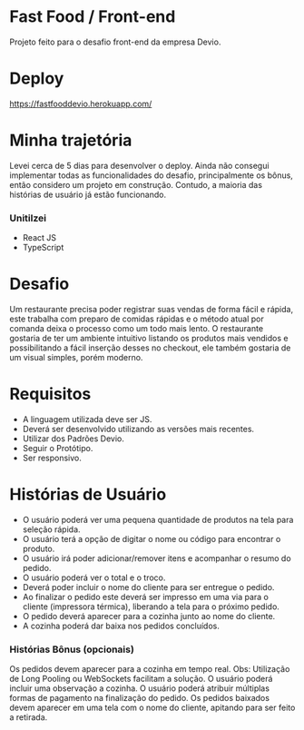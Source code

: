 # Fast Food / Front-end

Projeto feito para o desafio front-end da empresa Devio.

# Deploy

https://fastfooddevio.herokuapp.com/

# Minha trajetória

Levei cerca de 5 dias para desenvolver o deploy. Ainda não consegui implementar todas as funcionalidades do desafio, principalmente os bônus, então considero um projeto em construção. Contudo, a maioria das histórias de usuário já estão funcionando. 

### Unitilzei
- React JS
- TypeScript

# Desafio

Um restaurante precisa poder registrar suas vendas de forma fácil e rápida, este trabalha com preparo de comidas rápidas e o método atual por comanda deixa o processo como um todo mais lento. O restaurante gostaria de ter um ambiente intuitivo listando os produtos mais vendidos e possibilitando a fácil inserção desses no checkout, ele também gostaria de um visual simples, porém moderno.

# Requisitos 
- A linguagem utilizada deve ser JS.
- Deverá ser desenvolvido utilizando as versões mais recentes.
- Utilizar dos Padrões Devio.
- Seguir o Protótipo.
- Ser responsivo.

# Histórias de Usuário
 
- O usuário poderá ver uma pequena quantidade de produtos na tela para seleção rápida.
- O usuário terá a opção de digitar o nome ou código para encontrar o produto.
- O usuário irá poder adicionar/remover itens e acompanhar o resumo do pedido.
- O usuário poderá ver o total e o troco.
- Deverá poder incluir o nome do cliente para ser entregue o pedido.
- Ao finalizar o pedido este deverá ser impresso em uma via para o cliente (impressora térmica), liberando a tela para o próximo pedido.
- O pedido deverá aparecer para a cozinha junto ao nome do cliente.
- A cozinha poderá dar baixa nos pedidos concluídos.

### Histórias Bônus (opcionais) 
Os pedidos devem aparecer para a cozinha em tempo real.
Obs: Utilização de Long Pooling ou WebSockets facilitam a solução.
O usuário poderá incluir uma observação a cozinha.
O usuário poderá atribuir múltiplas formas de pagamento na finalização do pedido.
Os pedidos baixados devem aparecer em uma tela com o nome do cliente, apitando para ser feito a retirada.
